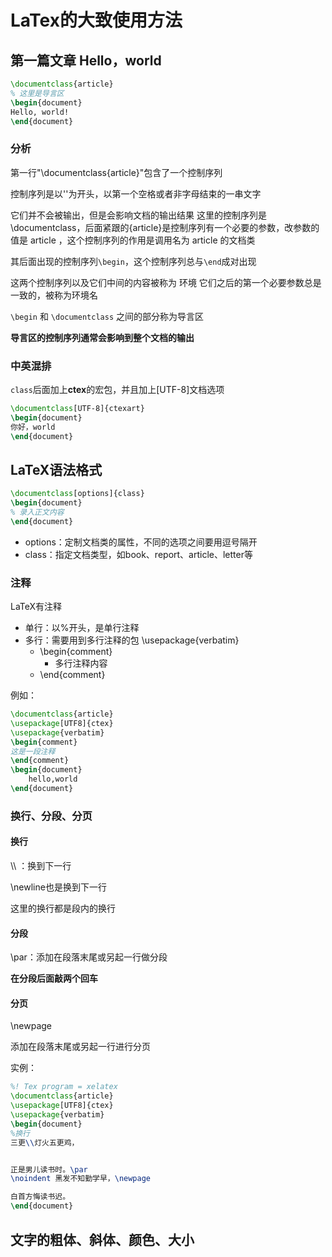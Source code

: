 # LaTex的大致使用方法
## 第一篇文章 Hello，world
```latex
\documentclass{article}
% 这里是导言区
\begin{document}
Hello, world!
\end{document}
```

### 分析
第一行"\documentclass{article}"包含了一个控制序列

控制序列是以'\'为开头，以第一个空格或者非字母结束的一串文字

它们并不会被输出，但是会影响文档的输出结果
这里的控制序列是\documentclass，后面紧跟的{article}是控制序列有一个必要的参数，改参数的值是 article ，这个控制序列的作用是调用名为 article 的文档类

其后面出现的控制序列`\begin`，这个控制序列总与`\end`成对出现

这两个控制序列以及它们中间的内容被称为 环境 
它们之后的第一个必要参数总是一致的，被称为环境名

`\begin` 和 `\documentclass` 之间的部分称为导言区

**导言区的控制序列通常会影响到整个文档的输出**



### 中英混排

`class`后面加上**ctex**的宏包，并且加上[UTF-8]文档选项

```latex
\documentclass[UTF-8]{ctexart}
\begin{document}
你好，world
\end{document}
```

## LaTeX语法格式

```latex
\documentclass[options]{class}
\begin{document}
% 录入正文内容
\end{document}
```

+ options：定制文档类的属性，不同的选项之间要用逗号隔开
+ class：指定文档类型，如book、report、article、letter等

### 注释

LaTeX有注释

+ 单行：以%开头，是单行注释
+ 多行：需要用到多行注释的包 \usepackage{verbatim}
  + \begin{comment}
    + 多行注释内容
  + \end{comment}

例如：

```latex
\documentclass{article}
\usepackage[UTF8]{ctex}
\usepackage{verbatim}
\begin{comment}
这是一段注释
\end{comment}
\begin{document}
	hello,world
\end{document}
```

### 换行、分段、分页

#### 换行

\\\\ ：换到下一行

\\newline也是换到下一行

这里的换行都是段内的换行

#### 分段

\\par：添加在段落末尾或另起一行做分段

**在分段后面敲两个回车**

#### 分页

\\newpage

添加在段落末尾或另起一行进行分页

实例：

```latex
%! Tex program = xelatex
\documentclass{article}
\usepackage[UTF8]{ctex}
\usepackage{verbatim}
\begin{document}
%换行
三更\\灯火五更鸡，


正是男儿读书时。\par
\noindent 黑发不知勤学早，\newpage

白首方悔读书迟。
\end{document}
```

## 文字的粗体、斜体、颜色、大小

